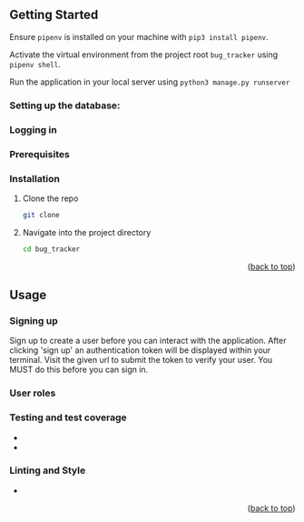 ## Getting Started

Ensure `pipenv` is installed on your machine with `pip3 install pipenv`.

Activate the virtual environment from the project root `bug_tracker` using `pipenv shell`.

Run the application in your local server using `python3 manage.py runserver`

### Setting up the database:


### Logging in


### Prerequisites


### Installation

1. Clone the repo
   ```sh
   git clone 
   ```
2. Navigate into the project directory
   ```sh
   cd bug_tracker 
   ```

<p align="right">(<a href="#readme-top">back to top</a>)</p>



## Usage

### Signing up 
Sign up to create a user before you can interact with the application. After clicking 'sign up' an authentication token will be displayed within your terminal. Visit the given url to submit the token to verify your user. You MUST do this before you can sign in. 

### User roles


### Testing and test coverage
- 
 
- 

### Linting and Style
- 
<p align="right">(<a href="#readme-top">back to top</a>)</p>

